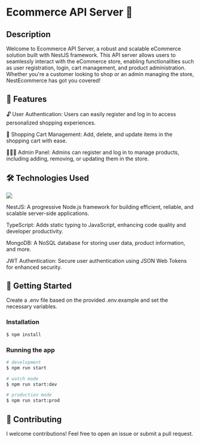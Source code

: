# Ecommerce API Server 🛒

## Description


Welcome to Ecommerce API Server, a robust and scalable eCommerce solution built with NestJS framework. This API server allows users to seamlessly interact with the eCommerce store, enabling functionalities such as user registration, login, cart management, and product administration. Whether you're a customer looking to shop or an admin managing the store, NestEcommerce has got you covered!

## 🚀 Features

🔓 User Authentication: Users can easily register and log in to access personalized shopping experiences.

🛒 Shopping Cart Management: Add, delete, and update items in the shopping cart with ease.

👨🏻‍💼 Admin Panel: Admins can register and log in to manage products, including adding, removing, or updating them in the store.

## 🛠️ Technologies Used

<image src="https://skillicons.dev/icons?i=nest,ts,mongo"/>

NestJS: A progressive Node.js framework for building efficient, reliable, and scalable server-side applications.

TypeScript: Adds static typing to JavaScript, enhancing code quality and developer productivity.

MongoDB: A NoSQL database for storing user data, product information, and more.

JWT Authentication: Secure user authentication using JSON Web Tokens for enhanced security.

## 🏁 Getting Started

Create a .env file based on the provided .env.example and set the necessary variables.

### Installation

```bash
$ npm install
```

### Running the app

```bash
# development
$ npm run start

# watch mode
$ npm run start:dev

# production mode
$ npm run start:prod
```

## 🤝 Contributing
I welcome contributions! Feel free to open an issue or submit a pull request.
